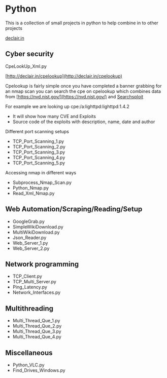 # Python

This is a collection of small projects in python to help combine in to other projects

[declair.in](http://declair.in)

## Cyber security


CpeLookUp_Xml.py

[http://declair.in/cpelookup](http://declair.in/cpelookup)

Cpelookup is fairly simple once you have completed a banner grabbing for an nmap scan you can search the cpe
on cpelookup which combines data from [https://nvd.nist.gov/](https://nvd.nist.gov/) and [Searchsploit](https://www.exploit-db.com/searchsploit)

For example we are looking up cpe:/a:lighttpd:lighttpd:1.4.2
* It will show how many CVE and Exploits
* Source code of the exploits with description, name, date and author

Different port scanning setups
* TCP_Port_Scanning_1.py
* TCP_Port_Scanning_2.py
* TCP_Port_Scanning_3.py
* TCP_Port_Scanning_4.py
* TCP_Port_Scanning_5.py

Accessing nmap in different ways

* Subprocess_Nmap_Scan.py
* Python_Nmap.py
* Read_Xml_Nmap.py


## Web Automation/Scraping/Reading/Setup

* GoogleGrab.py
* SimpleWikiDownload.py
* MultiWikiDownload.py
* Json_Reader.py
* Web_Server_1.py
* Web_Server_2.py

## Network programming

* TCP_Client.py
* TCP_Multi_Server.py
* Ping_Latency.py
* Network_Interfaces.py

## Multithreading

* Multi_Thread_Que_1.py
* Multi_Thread_Que_2.py
* Multi_Thread_Que_3.py
* Multi_Thread_Que_4.py

## Miscellaneous

* Python_VLC.py
* Find_Drives_Windows.py
